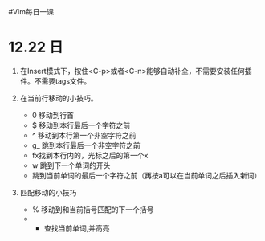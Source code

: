 #Vim每日一课

# 12.22 日

1. 在Insert模式下，按住\<C-p\>或者\<C-n\>能够自动补全，不需要安装任何插件。不需要tags文件。

2. 在当前行移动的小技巧。
    - 0 移动到行首
    - $ 移动到本行最后一个字符之前
    - ^ 移动到本行第一个非空字符之前         
    - g\_ 跳到本行最后一个非空字符之前
    - fx找到本行内的，光标之后的第一个x
    - w 跳到下一个单词的开头
    - 跳到当前单词的最后一个字符之前（再按a可以在当前单词之后插入新词）

3. 匹配移动的小技巧
    - % 移动到和当前括号匹配的下一个括号
    - * 查找当前单词,并高亮
